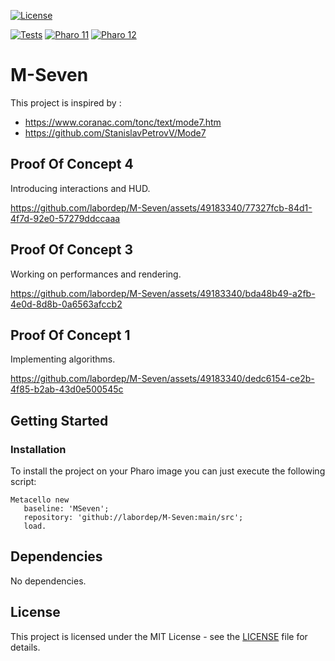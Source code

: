 [![License](https://img.shields.io/github/license/labordep/M-Seven.svg)](./LICENSE)

<badges for only one tests script>
   
[![Tests](https://github.com/labordep/M-Seven/actions/workflows/Tests.yml/badge.svg)](https://github.com/labordep/M-Seven/actions/workflows/Tests.yml)
[![Pharo 11](https://img.shields.io/badge/Pharo-11-%23aac9ff.svg)](https://pharo.org/download)
[![Pharo 12](https://img.shields.io/badge/Pharo-12-%23aac9ff.svg)](https://pharo.org/download)

# M-Seven

This project is inspired by : 
- https://www.coranac.com/tonc/text/mode7.htm
- https://github.com/StanislavPetrovV/Mode7

## Proof Of Concept 4

Introducing interactions and HUD.

https://github.com/labordep/M-Seven/assets/49183340/77327fcb-84d1-4f7d-92e0-57279ddccaaa

## Proof Of Concept 3

Working on performances and rendering.

https://github.com/labordep/M-Seven/assets/49183340/bda48b49-a2fb-4e0d-8d8b-0a6563afccb2

## Proof Of Concept 1

Implementing algorithms.

https://github.com/labordep/M-Seven/assets/49183340/dedc6154-ce2b-4f85-b2ab-43d0e500545c

## Getting Started

### Installation

To install the project on your Pharo image you can just execute the following script:

```smalltalk
Metacello new
   baseline: 'MSeven';
   repository: 'github://labordep/M-Seven:main/src';
   load.
```

## Dependencies

No dependencies.

## License

This project is licensed under the MIT License - see the [LICENSE](LICENSE) file for details.
